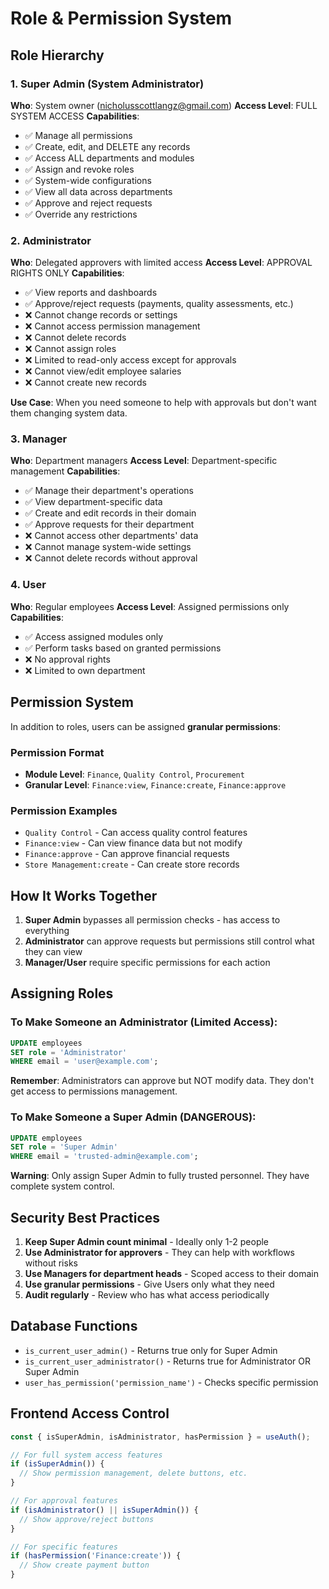 # Role & Permission System

## Role Hierarchy

### 1. Super Admin (System Administrator)
**Who**: System owner (nicholusscottlangz@gmail.com)
**Access Level**: FULL SYSTEM ACCESS
**Capabilities**:
- ✅ Manage all permissions
- ✅ Create, edit, and DELETE any records
- ✅ Access ALL departments and modules
- ✅ Assign and revoke roles
- ✅ System-wide configurations
- ✅ View all data across departments
- ✅ Approve and reject requests
- ✅ Override any restrictions

### 2. Administrator
**Who**: Delegated approvers with limited access
**Access Level**: APPROVAL RIGHTS ONLY
**Capabilities**:
- ✅ View reports and dashboards
- ✅ Approve/reject requests (payments, quality assessments, etc.)
- ❌ Cannot change records or settings
- ❌ Cannot access permission management
- ❌ Cannot delete records
- ❌ Cannot assign roles
- ❌ Limited to read-only access except for approvals
- ❌ Cannot view/edit employee salaries
- ❌ Cannot create new records

**Use Case**: When you need someone to help with approvals but don't want them changing system data.

### 3. Manager
**Who**: Department managers
**Access Level**: Department-specific management
**Capabilities**:
- ✅ Manage their department's operations
- ✅ View department-specific data
- ✅ Create and edit records in their domain
- ✅ Approve requests for their department
- ❌ Cannot access other departments' data
- ❌ Cannot manage system-wide settings
- ❌ Cannot delete records without approval

### 4. User
**Who**: Regular employees
**Access Level**: Assigned permissions only
**Capabilities**:
- ✅ Access assigned modules only
- ✅ Perform tasks based on granted permissions
- ❌ No approval rights
- ❌ Limited to own department

## Permission System

In addition to roles, users can be assigned **granular permissions**:

### Permission Format
- **Module Level**: `Finance`, `Quality Control`, `Procurement`
- **Granular Level**: `Finance:view`, `Finance:create`, `Finance:approve`

### Permission Examples
- `Quality Control` - Can access quality control features
- `Finance:view` - Can view finance data but not modify
- `Finance:approve` - Can approve financial requests
- `Store Management:create` - Can create store records

## How It Works Together

1. **Super Admin** bypasses all permission checks - has access to everything
2. **Administrator** can approve requests but permissions still control what they can view
3. **Manager/User** require specific permissions for each action

## Assigning Roles

### To Make Someone an Administrator (Limited Access):
```sql
UPDATE employees 
SET role = 'Administrator'
WHERE email = 'user@example.com';
```

**Remember**: Administrators can approve but NOT modify data. They don't get access to permissions management.

### To Make Someone a Super Admin (DANGEROUS):
```sql
UPDATE employees 
SET role = 'Super Admin'
WHERE email = 'trusted-admin@example.com';
```

**Warning**: Only assign Super Admin to fully trusted personnel. They have complete system control.

## Security Best Practices

1. **Keep Super Admin count minimal** - Ideally only 1-2 people
2. **Use Administrator for approvers** - They can help with workflows without risks
3. **Use Managers for department heads** - Scoped access to their domain
4. **Use granular permissions** - Give Users only what they need
5. **Audit regularly** - Review who has what access periodically

## Database Functions

- `is_current_user_admin()` - Returns true only for Super Admin
- `is_current_user_administrator()` - Returns true for Administrator OR Super Admin
- `user_has_permission('permission_name')` - Checks specific permission

## Frontend Access Control

```typescript
const { isSuperAdmin, isAdministrator, hasPermission } = useAuth();

// For full system access features
if (isSuperAdmin()) {
  // Show permission management, delete buttons, etc.
}

// For approval features
if (isAdministrator() || isSuperAdmin()) {
  // Show approve/reject buttons
}

// For specific features
if (hasPermission('Finance:create')) {
  // Show create payment button
}
```
